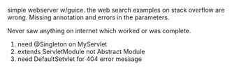 simple webserver w/guice. 
the web search examples on stack overflow are wrong. 
Missing annotation and errors in the parameters. 

Never saw anything on internet which worked or was complete. 

1) need @Singleton on MyServlet
2) extends ServletModule not Abstract Module
3) need DefaultSetvlet for 404 error message

